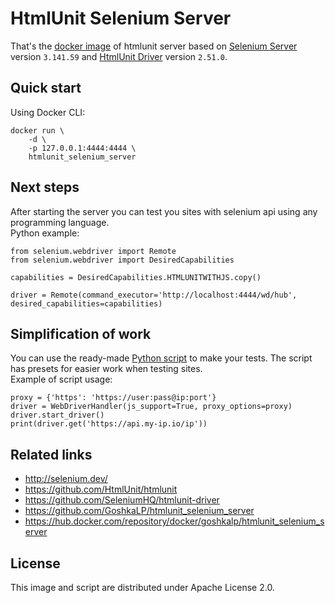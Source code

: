# HtmlUnit Selenium Server

That's the [docker image](https://hub.docker.com/repository/docker/goshkalp/htmlunit_selenium_server) 
of htmlunit server based on [Selenium Server](http://selenium.dev/) version `3.141.59` and
[HtmlUnit Driver](https://github.com/SeleniumHQ/htmlunit-driver) version `2.51.0`.

## Quick start
Using Docker CLI:
```
docker run \
    -d \ 
    -p 127.0.0.1:4444:4444 \
    htmlunit_selenium_server
```

## Next steps
After starting the server you can test you sites with selenium api
using any programming language.  
Python example:
```
from selenium.webdriver import Remote
from selenium.webdriver import DesiredCapabilities

capabilities = DesiredCapabilities.HTMLUNITWITHJS.copy()

driver = Remote(command_executor='http://localhost:4444/wd/hub', desired_capabilities=capabilities)
```

## Simplification of work
You can use the ready-made [Python script](https://github.com/GoshkaLP/htmlunit_selenium_server/blob/master/WebDriverHandler.py) to make your tests. The script has presets for easier work when testing sites.  
Example of script usage:
```
proxy = {'https': 'https://user:pass@ip:port'}
driver = WebDriverHandler(js_support=True, proxy_options=proxy)
driver.start_driver()
print(driver.get('https://api.my-ip.io/ip'))
```

## Related links
- http://selenium.dev/
- https://github.com/HtmlUnit/htmlunit
- https://github.com/SeleniumHQ/htmlunit-driver
- https://github.com/GoshkaLP/htmlunit_selenium_server
- https://hub.docker.com/repository/docker/goshkalp/htmlunit_selenium_server

## License
This image and script are distributed under Apache License 2.0.